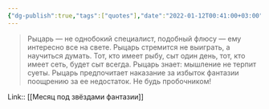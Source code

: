 ```yaml
---
{"dg-publish":true,"tags":["quotes"],"date":"2022-01-12T00:41:00+03:00","title":"Стремится не выиграть, а научиться думать","modified_at":"2022-06-03T09:05:53+03:00","permalink":"/quotes/202201120041/","dgHomeLink":false,"dgPassFrontmatter":true}
---
```



> Рыцарь — не однобокий специалист, подобный флюсу — ему интересно все на свете. Рыцарь стремится не выиграть, а научиться думать. Тот, кто имеет рыбу, сыт один день, тот, кто имеет сеть, будет сыт всегда. Рыцарь знает: мышление не терпит суеты. Рыцарь предпочитает наказание за избыток фантазии поощрению за ее недостаток. Не будь пробочником! 

Link:: [[Месяц под звёздами фантазии]]
